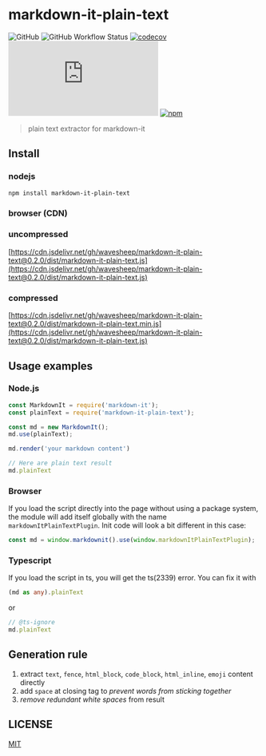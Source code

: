 # markdown-it-plain-text

![GitHub](https://img.shields.io/github/license/wavesheep/markdown-it-plain-text)
![GitHub Workflow Status](https://img.shields.io/github/workflow/status/wavesheep/markdown-it-plain-text/Node.js%20CI)
[![codecov](https://codecov.io/gh/wavesheep/markdown-it-plain-text/branch/master/graph/badge.svg)](https://codecov.io/gh/wavesheep/markdown-it-plain-text)
![GitHub file size in bytes](https://img.shields.io/github/size/wavesheep/markdown-it-plain-text/dist/markdown-it-plain-text.min.js)
[![npm](https://img.shields.io/npm/v/markdown-it-plain-text)](https://www.npmjs.com/package/markdown-it-plain-text)

> plain text extractor for markdown-it

## Install

### nodejs

```shell
npm install markdown-it-plain-text
```

### browser (CDN)

### uncompressed
[https://cdn.jsdelivr.net/gh/wavesheep/markdown-it-plain-text@0.2.0/dist/markdown-it-plain-text.js](https://cdn.jsdelivr.net/gh/wavesheep/markdown-it-plain-text@0.2.0/dist/markdown-it-plain-text.js)
### compressed
[https://cdn.jsdelivr.net/gh/wavesheep/markdown-it-plain-text@0.2.0/dist/markdown-it-plain-text.min.js](https://cdn.jsdelivr.net/gh/wavesheep/markdown-it-plain-text@0.2.0/dist/markdown-it-plain-text.js)

## Usage examples

### Node.js

```js
const MarkdownIt = require('markdown-it');
const plainText = require('markdown-it-plain-text');

const md = new MarkdownIt();
md.use(plainText);

md.render('your markdown content')

// Here are plain text result
md.plainText
```

### Browser

 If you load the script directly into the page without using a package system, the module will add itself globally with the name `markdownItPlainTextPlugin`. Init code will look a bit different in this case: 

```js
const md = window.markdownit().use(window.markdownItPlainTextPlugin);
```

### Typescript
If you load the script in ts, you will get the ts(2339) error. You can fix it with
```ts
(md as any).plainText
```
or
```ts
// @ts-ignore
md.plainText
```
## Generation rule

1. extract `text`, `fence`, `html_block`, `code_block`,  `html_inline`,  `emoji` content directly
2. add `space` at closing tag to *prevent words from sticking together*
3. *remove redundant white spaces* from result

## LICENSE

[MIT](LICENSE)
